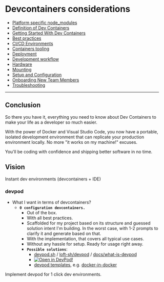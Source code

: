 # Devcontainers considerations

- [Platform specific node_modules](/product/development/considerations/devcontainers-considerations/platform-specific-node-modules)
- [Definition of Dev Containers](/product/development/considerations/devcontainers-considerations/devcontainers-definition)
- [Getting Started With Dev Containers](/product/development/considerations/devcontainers-considerations/getting-started)
- [Best practices](/product/development/considerations/devcontainers-considerations/best-practices)
- [CI/CD Environments](/product/development/considerations/devcontainers-considerations/ci-cd-enrivonments)
- [Containers tooling](/product/development/considerations/devcontainers-considerations/containers-tooling)
- [Deployment](/product/development/considerations/devcontainers-considerations/deployment)
- [Development workflow](/product/development/considerations/devcontainers-considerations/development-workflow)
- [Hardware](/product/development/considerations/devcontainers-considerations/hardware)
- [Mounting](/product/development/considerations/devcontainers-considerations/mounting)
- [Setup and Configuration](/product/development/considerations/devcontainers-considerations/setup)
- [Onboarding New Team Members](/product/development/considerations/devcontainers-considerations/team-members-ondoarding)
- [Troubleshooting](/product/development/considerations/devcontainers-considerations/troubleshooting)

---

## Conclusion

So there you have it, everything you need to know about Dev Containers to make your life as a developer so much easier.

With the power of Docker and Visual Studio Code, you now have a portable, isolated development environment that can replicate your production environment locally. No more "it works on my machine!" excuses.

You'll be coding with confidence and shipping better software in no time. 

## Vision

Instant dev environments (devcontainers + IDE)

### devpod

- What I want in terms of devcontainers? 
    - **`0 configuration devcontainers.`** 
        - Out of the box.
        - With all best practices.
        - Scaffolded for my project 
    based on its structure and guessed solution intent I'm building. In the 
    worst case, with 1-2 prompts to clarify it and generate based on that. 
        - With the implementation, that covers all typical use cases.
        - Without any hassle for setup. Ready for usage right away.
        - **`Possible solutions`**:
            - [devpod.sh](https://devpod.sh/) / [loft-sh/devpod](https://github.com/loft-sh/devpod) / [docs/what-is-devpod](https://devpod.sh/docs/what-is-devpod)
            - [![Open in DevPod!](https://devpod.sh/assets/open-in-devpod.svg)](https://devpod.sh/open#https://github.com/loft-sh/devpod-templates@subpath:docker-in-docker)
            - [devpod templates](https://github.com/loft-sh/devpod-templates), e.g. [docker-in-docker](https://github.com/loft-sh/devpod-templates/tree/main/docker-in-docker)

Implement devpod for 1 click dev environments.